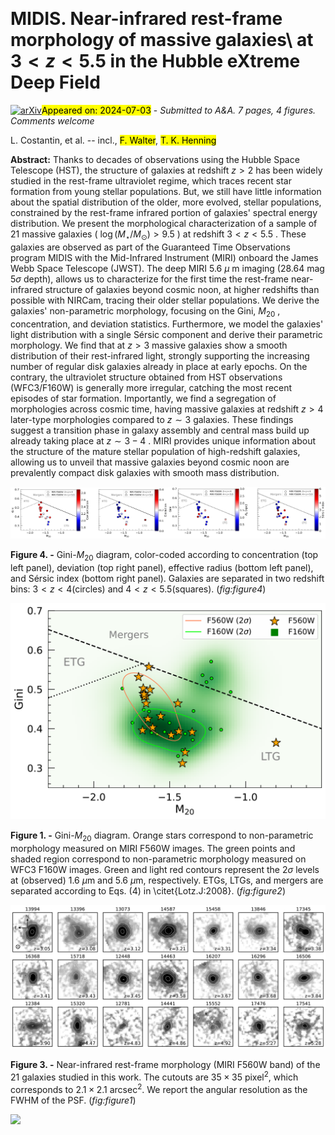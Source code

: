 <div class="macros" style="visibility:hidden;">
$\newcommand{\ensuremath}{}$
$\newcommand{\xspace}{}$
$\newcommand{\object}[1]{\texttt{#1}}$
$\newcommand{\farcs}{{.}''}$
$\newcommand{\farcm}{{.}'}$
$\newcommand{\arcsec}{''}$
$\newcommand{\arcmin}{'}$
$\newcommand{\ion}[2]{#1#2}$
$\newcommand{\textsc}[1]{\textrm{#1}}$
$\newcommand{\hl}[1]{\textrm{#1}}$
$\newcommand{\footnote}[1]{}$
$\newcommand{\arraystretch}{1.5}$
$\newcommand\natexlab{#1}$</div>



<div id="title">

# MIDIS. Near-infrared rest-frame morphology   of massive galaxies\ at $3<z<5.5$ in the Hubble eXtreme Deep Field

</div>
<div id="comments">

[![arXiv](https://img.shields.io/badge/arXiv-2407.00153-b31b1b.svg)](https://arxiv.org/abs/2407.00153)<mark>Appeared on: 2024-07-03</mark> -  _Submitted to A&A. 7 pages, 4 figures. Comments welcome_

</div>
<div id="authors">

L. Costantin, et al. -- incl., <mark>F. Walter</mark>, <mark>T. K. Henning</mark>

</div>
<div id="abstract">

**Abstract:** Thanks to decades of observations   using the Hubble Space Telescope (HST), the structure   of galaxies at redshift $z>2$ has been widely studied   in the rest-frame ultraviolet regime, which traces recent star formation   from young stellar populations. But, we still have little information   about the spatial distribution of the older, more evolved, stellar populations,   constrained by the rest-frame infrared portion of galaxies'   spectral energy distribution. We present the morphological characterization of a sample   of 21 massive galaxies ( $\log(M_{\star}/M_{\odot})>9.5$ ) at redshift $3<z<5.5$ .   These galaxies are observed as part of the Guaranteed Time Observations   program MIDIS with the Mid-Infrared Instrument (MIRI) onboard the James Webb Space Telescope (JWST).   The deep MIRI 5.6 $\mu$ m imaging (28.64 mag $5\sigma$ depth), allows us to   characterize for the first time the rest-frame near-infrared structure of galaxies   beyond cosmic noon, at higher redshifts than possible with NIRCam, tracing their older stellar populations. We derive the galaxies' non-parametric morphology,   focusing on the Gini, $M_{20}$ , concentration, and deviation statistics.   Furthermore, we model the galaxies' light distribution with a single Sérsic   component and derive their parametric morphology. We find that at $z>3$ massive galaxies show a smooth distribution   of their rest-infrared light, strongly supporting the   increasing number of regular disk galaxies   already in place at early epochs.   On the contrary, the ultraviolet structure obtained from HST   observations (WFC3/F160W) is generally more irregular,   catching the most recent episodes of star formation.   Importantly, we find a segregation of morphologies across cosmic time,   having massive galaxies at redshift $z>4$ later-type morphologies compared to $z\sim3$ galaxies.   These findings suggest a transition phase in galaxy assembly and central mass build up   already taking place at $z\sim3-4$ . MIRI provides unique information about   the structure of the mature stellar population of high-redshift galaxies,   allowing us to unveil that massive galaxies beyond cosmic noon   are prevalently compact disk galaxies with smooth mass distribution.

</div>

<div id="div_fig1">

<img src="tmp_2407.00153/./figure4.png" alt="Fig4.1" width="50%"/><img src="tmp_2407.00153/./figure5.png" alt="Fig4.2" width="50%"/>

**Figure 4. -** Gini-$M_{20}$ diagram, color-coded according
to concentration (top left panel), deviation (top right panel),
effective radius (bottom left panel), and Sérsic index (bottom right panel).
Galaxies are separated in two redshift bins:
$3 < z < 4$(circles) and $4 < z < 5.5$(squares).
 (*fig:figure4*)

</div>
<div id="div_fig2">

<img src="tmp_2407.00153/./figure2.png" alt="Fig1" width="100%"/>

**Figure 1. -** Gini-$M_{20}$ diagram.
Orange stars correspond to non-parametric morphology
measured on MIRI F560W images. The green points and shaded region
correspond to non-parametric morphology
measured on WFC3 F160W images.
Green and light red contours represent the $2\sigma$
levels at (observed) 1.6 $\mu$m and 5.6 $\mu$m, respectively.
ETGs, LTGs, and mergers are separated according to Eqs. (4) in \citet{Lotz.J:2008}.
 (*fig:figure2*)

</div>
<div id="div_fig3">

<img src="tmp_2407.00153/./figure1.png" alt="Fig3" width="100%"/>

**Figure 3. -** Near-infrared rest-frame morphology
(MIRI F560W band) of the 21 galaxies studied in this work.
The cutouts are $35 \times 35$ pixel$^2$,
which corresponds to $2.1 \times 2.1$ arcsec$^2$.
We report the angular resolution as the FWHM of the PSF.
 (*fig:figure1*)

</div><div id="qrcode"><img src=https://api.qrserver.com/v1/create-qr-code/?size=100x100&data="https://arxiv.org/abs/2407.00153"></div>
